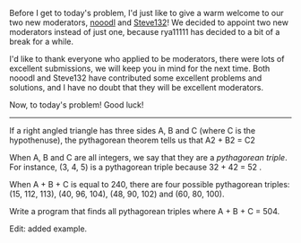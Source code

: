 

Before I get to today's problem, I'd just like to give a warm welcome to our two new moderators, [nooodl](http://www.reddit.com/user/nooodl) and [Steve132](http://www.reddit.com/user/Steve132)! We decided to appoint two new moderators instead of just one, because rya11111 has decided to a bit of a break for a while.

I'd like to thank everyone who applied to be moderators, there were lots of excellent submissions, we will keep you in mind for the next time. Both nooodl and Steve132 have contributed some excellent problems and solutions, and I have no doubt that they will be excellent moderators.

Now, to today's problem! Good luck!

* * *

If a right angled triangle has three sides A, B and C (where C is the hypothenuse), the pythagorean theorem tells us that A2 + B2 = C2

When A, B and C are all integers, we say that they are a _pythagorean triple_. For instance, (3, 4, 5) is a pythagorean triple because 32 + 42 = 52 .

When A + B + C is equal to 240, there are four possible pythagorean triples: (15, 112, 113), (40, 96, 104), (48, 90, 102) and (60, 80, 100).

Write a program that finds all pythagorean triples where A + B + C = 504.

Edit: added example.

